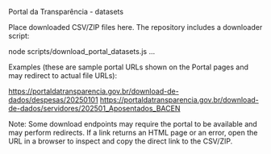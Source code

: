 Portal da Transparência - datasets

Place downloaded CSV/ZIP files here. The repository includes a downloader script:

  node scripts/download_portal_datasets.js <url1> <url2> ...

Examples (these are sample portal URLs shown on the Portal pages and may redirect to actual file URLs):

  https://portaldatransparencia.gov.br/download-de-dados/despesas/20250101
  https://portaldatransparencia.gov.br/download-de-dados/servidores/202501_Aposentados_BACEN

Note: Some download endpoints may require the portal to be available and may perform redirects. If a link returns an HTML page or an error, open the URL in a browser to inspect and copy the direct link to the CSV/ZIP.